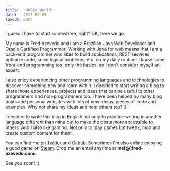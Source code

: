 ```yaml
---
title:  "Hello World"
date:   2017-07-05
layout: post
---
```

I guess I have to start somewhere, right? OK, here we go.

My name is Fred Azevedo and I am a Brazilian Java Web Developer and Oracle Certified Programmer. Working with Java for web means that I am a back-end programmer who likes to build applications, REST services, optimize code, solve logical problems, etc. on my daily routine. I know some front-end programming too, only the basics, so I don't consider myself an expert.

I also enjoy experiencing other programming languages and technologies to discover something new and learn with it. I decided to start writing a blog to share those experiences, projects and ideas that can be useful to other programmers and non-programmers too. I have been helped by many blog posts and personal websites with lots of new ideias, pieces of code and examples. Why not share my ideas and help others too? :)

I decided to write this blog in English not only to practice writing in another language different than mine but to make the posts more accessible to others. And I also like gaming. Not only to play games but tweak, mod and create custom content for them.

You can find me on [Twitter](https://twitter.com/azevedo_fred) and [Github](https://github.com/fred-azevedo). Sometimes I'm also online enjoying a good game on [Steam](http://steamcommunity.com/id/fredspider/). Drop me an email anytime at **me[@]fred-azevedo.com**.

See you soon! :)